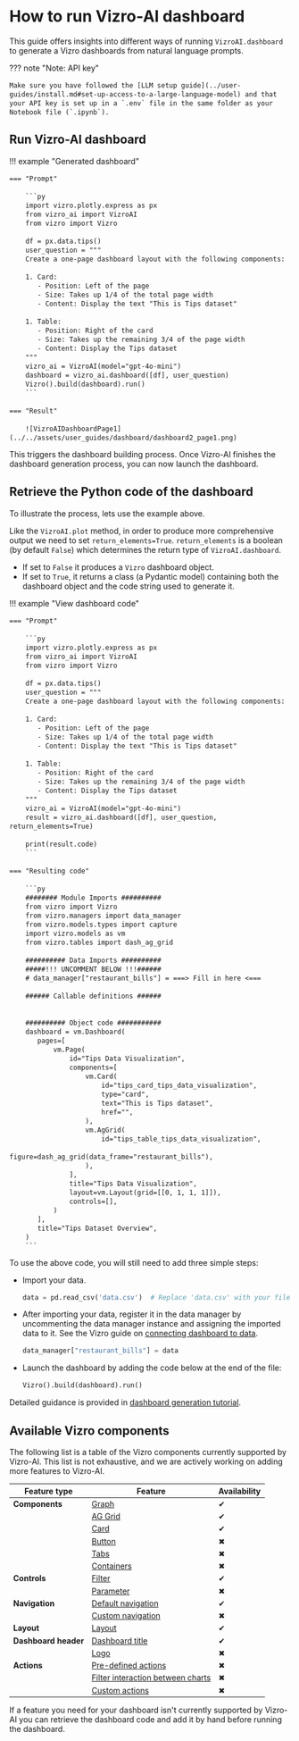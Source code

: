 # How to run Vizro-AI dashboard

This guide offers insights into different ways of running `VizroAI.dashboard` to generate a Vizro dashboards from natural language prompts.

??? note "Note: API key"

    Make sure you have followed the [LLM setup guide](../user-guides/install.md#set-up-access-to-a-large-language-model) and that your API key is set up in a `.env` file in the same folder as your Notebook file (`.ipynb`).

## Run Vizro-AI dashboard

!!! example "Generated dashboard"

    === "Prompt"

        ```py
        import vizro.plotly.express as px
        from vizro_ai import VizroAI
        from vizro import Vizro

        df = px.data.tips()
        user_question = """
        Create a one-page dashboard layout with the following components:

        1. Card:
           - Position: Left of the page
           - Size: Takes up 1/4 of the total page width
           - Content: Display the text "This is Tips dataset"

        1. Table:
           - Position: Right of the card
           - Size: Takes up the remaining 3/4 of the page width
           - Content: Display the Tips dataset
        """
        vizro_ai = VizroAI(model="gpt-4o-mini")
        dashboard = vizro_ai.dashboard([df], user_question)
        Vizro().build(dashboard).run()
        ```

    === "Result"

        ![VizroAIDashboardPage1](../../assets/user_guides/dashboard/dashboard2_page1.png)

This triggers the dashboard building process. Once Vizro-AI finishes the dashboard generation process, you can now launch the dashboard.

## Retrieve the Python code of the dashboard

To illustrate the process, lets use the example above.

<!-- vale off -->

Like the `VizroAI.plot` method, in order to produce more comprehensive output we need to set `return_elements=True`. `return_elements` is a boolean (by default `False`) which determines the return type of `VizroAI.dashboard`.

- If set to `False` it produces a `Vizro` dashboard object.
- If set to `True`, it returns a class (a Pydantic model) containing both the dashboard object and the code string used to generate it.

!!! example "View dashboard code"

    === "Prompt"

        ```py
        import vizro.plotly.express as px
        from vizro_ai import VizroAI
        from vizro import Vizro

        df = px.data.tips()
        user_question = """
        Create a one-page dashboard layout with the following components:

        1. Card:
           - Position: Left of the page
           - Size: Takes up 1/4 of the total page width
           - Content: Display the text "This is Tips dataset"

        1. Table:
           - Position: Right of the card
           - Size: Takes up the remaining 3/4 of the page width
           - Content: Display the Tips dataset
        """
        vizro_ai = VizroAI(model="gpt-4o-mini")
        result = vizro_ai.dashboard([df], user_question, return_elements=True)

        print(result.code)
        ```

    === "Resulting code"

        ```py
        ######## Module Imports ##########
        from vizro import Vizro
        from vizro.managers import data_manager
        from vizro.models.types import capture
        import vizro.models as vm
        from vizro.tables import dash_ag_grid

        ########## Data Imports ##########
        #####!!! UNCOMMENT BELOW !!!######
        # data_manager["restaurant_bills"] = ===> Fill in here <===

        ###### Callable definitions ######


        ########## Object code ###########
        dashboard = vm.Dashboard(
           pages=[
               vm.Page(
                   id="Tips Data Visualization",
                   components=[
                       vm.Card(
                           id="tips_card_tips_data_visualization",
                           type="card",
                           text="This is Tips dataset",
                           href="",
                       ),
                       vm.AgGrid(
                           id="tips_table_tips_data_visualization",
                           figure=dash_ag_grid(data_frame="restaurant_bills"),
                       ),
                   ],
                   title="Tips Data Visualization",
                   layout=vm.Layout(grid=[[0, 1, 1, 1]]),
                   controls=[],
               )
           ],
           title="Tips Dataset Overview",
        )
        ```

To use the above code, you will still need to add three simple steps:

- Import your data.

    ```py
    data = pd.read_csv('data.csv')  # Replace 'data.csv' with your filename or path to your data
    ```

- After importing your data, register it in the data manager by uncommenting the data manager instance and assigning the imported data to it. See the Vizro guide on [connecting dashboard to data](https://vizro.readthedocs.io/en/stable/pages/user-guides/data/#reference-by-name/).

    ```py
    data_manager["restaurant_bills"] = data
    ```

- Launch the dashboard by adding the code below at the end of the file:

    ```py
    Vizro().build(dashboard).run()
    ```

Detailed guidance is provided in [dashboard generation tutorial](https://vizro.readthedocs.io/projects/vizro-ai/en/latest/pages/tutorials/quickstart/).

## Available Vizro components

The following list is a table of the Vizro components currently supported by Vizro-AI. This list is not exhaustive, and we are actively working on adding more features to Vizro-AI.

| Feature type         | Feature                                                                                                                 | Availability |
| -------------------- | ----------------------------------------------------------------------------------------------------------------------- | ------------ |
| **Components**       | [Graph](https://vizro.readthedocs.io/en/stable/pages/user-guides/graph/)                                                | ✔            |
|                      | [AG Grid](https://vizro.readthedocs.io/en/stable/pages/user-guides/table/#ag-grid)                                      | ✔            |
|                      | [Card](https://vizro.readthedocs.io/en/stable/pages/user-guides/card-button/)                                           | ✔            |
|                      | [Button](https://vizro.readthedocs.io/en/stable/pages/user-guides/card-button/)                                         | ✖            |
|                      | [Tabs](https://vizro.readthedocs.io/en/stable/pages/user-guides/tabs/)                                                  | ✖            |
|                      | [Containers](https://vizro.readthedocs.io/en/stable/pages/user-guides/container/)                                       | ✖            |
| **Controls**         | [Filter](https://vizro.readthedocs.io/en/stable/pages/user-guides/filters/)                                             | ✔            |
|                      | [Parameter](https://vizro.readthedocs.io/en/stable/pages/user-guides/parameters/)                                       | ✖            |
| **Navigation**       | [Default navigation](https://vizro.readthedocs.io/en/stable/pages/user-guides/navigation/#use-the-default-navigation)   | ✔            |
|                      | [Custom navigation](https://vizro.readthedocs.io/en/stable/pages/user-guides/navigation/#customize-the-navigation-bar)  | ✖            |
| **Layout**           | [Layout](https://vizro.readthedocs.io/en/stable/pages/user-guides/layouts/)                                             | ✔            |
| **Dashboard header** | [Dashboard title](https://vizro.readthedocs.io/en/stable/pages/user-guides/dashboard/)                                  | ✔            |
|                      | [Logo](https://vizro.readthedocs.io/en/stable/pages/user-guides/dashboard/)                                             | ✖            |
| **Actions**          | [Pre-defined actions](https://vizro.readthedocs.io/en/stable/pages/user-guides/actions/#pre-defined-actions/)           | ✖            |
|                      | [Filter interaction between charts](https://vizro.readthedocs.io/en/stable/pages/user-guides/actions/#cross-filtering/) | ✖            |
|                      | [Custom actions](https://vizro.readthedocs.io/en/stable/pages/user-guides/actions/#custom-actions/)                     | ✖            |

If a feature you need for your dashboard isn't currently supported by Vizro-AI you can retrieve the dashboard code and add it by hand before running the dashboard.
